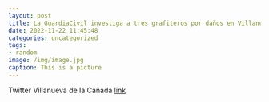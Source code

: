 ```yaml
---
layout: post
title: La GuardiaCivil investiga a tres grafiteros por daños en VillanuevaDeLaCañada. Gracias al operativo conjunto con la PolicíaLo...
date: 2022-11-22 11:45:48
categories: uncategorized
tags:
- random
image: /img/image.jpg
caption: This is a picture
---
```

Twitter Villanueva de la Cañada [link](https://twitter.com/AytoVDLCanada/status/1594683620295335936)
